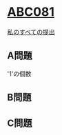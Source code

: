 # [ABC081](https://beta.atcoder.jp/contests/abc081)  
[私のすべての提出](https://beta.atcoder.jp/contests/abc081/submissions?f.Task=&f.Language=&f.Status=&f.User=tokizo)  
  
## A問題  
'1'の個数  
  
## B問題  

## C問題  
